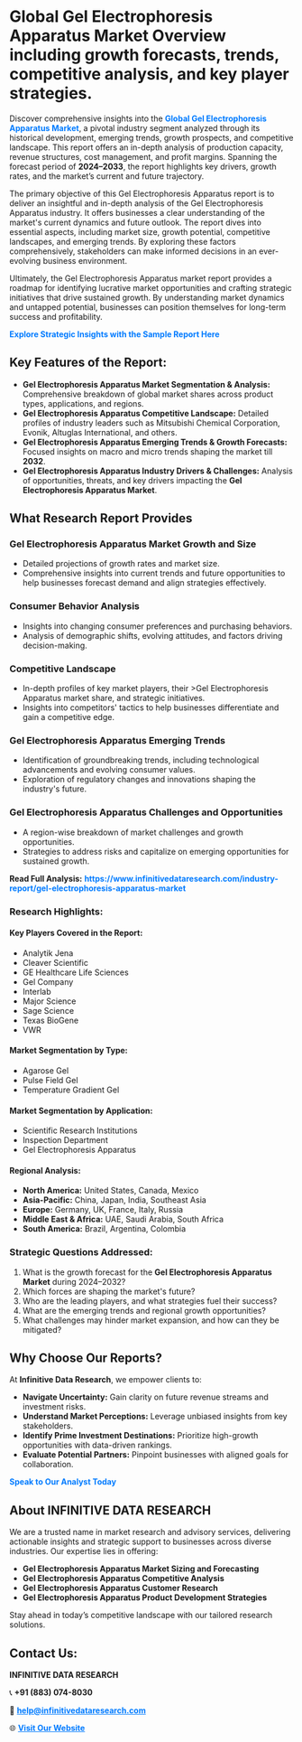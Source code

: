 <h1>Global Gel Electrophoresis Apparatus Market Overview including growth forecasts, trends, competitive analysis, and key player strategies.</h1>
<p>
Discover comprehensive insights into the 
<a href="https://www.infinitivedataresearch.com/industry-report/gel-electrophoresis-apparatus-market" rel="dofollow" style="color: #007BFF; text-decoration: none;"><strong>Global Gel Electrophoresis Apparatus Market</strong></a>, a pivotal industry segment analyzed through its historical development, emerging trends, growth prospects, and competitive landscape. This report offers an in-depth analysis of production capacity, revenue structures, cost management, and profit margins. Spanning the forecast period of <strong>2024–2033</strong>, the report highlights key drivers, growth rates, and the market’s current and future trajectory.
</p>
<p>
The primary objective of this Gel Electrophoresis Apparatus report is to deliver an insightful and in-depth analysis of the Gel Electrophoresis Apparatus industry. It offers businesses a clear understanding of the market's current dynamics and future outlook. The report dives into essential aspects, including market size, growth potential, competitive landscapes, and emerging trends. By exploring these factors comprehensively, stakeholders can make informed decisions in an ever-evolving business environment.
</p>
<p>
Ultimately, the Gel Electrophoresis Apparatus market report provides a roadmap for identifying lucrative market opportunities and crafting strategic initiatives that drive sustained growth. By understanding market dynamics and untapped potential, businesses can position themselves for long-term success and profitability.
</p>
<p>
<a href="https://www.infinitivedataresearch.com/request-sample/reportId=104138" style="color: #007BFF; text-decoration: none;"><strong>Explore Strategic Insights with the Sample Report Here</strong></a>
</p>

<h2>Key Features of the Report:</h2>
<ul>
<li><strong>Gel Electrophoresis Apparatus Market Segmentation & Analysis:</strong> Comprehensive breakdown of global market shares across product types, applications, and regions.</li>
<li><strong>Gel Electrophoresis Apparatus Competitive Landscape:</strong> Detailed profiles of industry leaders such as Mitsubishi Chemical Corporation, Evonik, Altuglas International, and others.</li>
<li><strong>Gel Electrophoresis Apparatus Emerging Trends & Growth Forecasts:</strong> Focused insights on macro and micro trends shaping the market till <strong>2032</strong>.</li>
<li><strong>Gel Electrophoresis Apparatus Industry Drivers & Challenges:</strong> Analysis of opportunities, threats, and key drivers impacting the <strong>Gel Electrophoresis Apparatus Market</strong>.</li>
</ul>

<h2>What Research Report Provides</h2>
<h3>Gel Electrophoresis Apparatus Market Growth and Size</h3>
<ul>
<li>Detailed projections of growth rates and market size.</li>
<li>Comprehensive insights into current trends and future opportunities to help businesses forecast demand and align strategies effectively.</li>
</ul>

<h3>Consumer Behavior Analysis</h3>
<ul>
<li>Insights into changing consumer preferences and purchasing behaviors.</li>
<li>Analysis of demographic shifts, evolving attitudes, and factors driving decision-making.</li>
</ul>

<h3>Competitive Landscape</h3>
<ul>
<li>In-depth profiles of key market players, their >Gel Electrophoresis Apparatus market share, and strategic initiatives.</li>
<li>Insights into competitors' tactics to help businesses differentiate and gain a competitive edge.</li>
</ul>

<h3>Gel Electrophoresis Apparatus Emerging Trends</h3>
<ul>
<li>Identification of groundbreaking trends, including technological advancements and evolving consumer values.</li>
<li>Exploration of regulatory changes and innovations shaping the industry's future.</li>
</ul>

<h3>Gel Electrophoresis Apparatus Challenges and Opportunities</h3>
<ul>
<li>A region-wise breakdown of market challenges and growth opportunities.</li>
<li>Strategies to address risks and capitalize on emerging opportunities for sustained growth.</li>
</ul>
<p><strong>Read Full Analysis:</strong> <a href="https://www.infinitivedataresearch.com/industry-report/gel-electrophoresis-apparatus-market" rel="dofollow" style="color: #007BFF; text-decoration: none;"><strong>https://www.infinitivedataresearch.com/industry-report/gel-electrophoresis-apparatus-market</strong></a></p>
<h3>Research Highlights:</h3>
<h4>Key Players Covered in the Report:</h4>
<ul><li>Analytik Jena</li><li>Cleaver Scientific</li><li>GE Healthcare Life Sciences</li><li>Gel Company</li><li>Interlab</li><li>Major Science</li><li>Sage Science</li><li>Texas BioGene</li><li>VWR</li></ul>
<h4>Market Segmentation by Type:</h4>
<ul><li>Agarose Gel</li><li>Pulse Field Gel</li><li>Temperature Gradient Gel</li></ul>
<h4>Market Segmentation by Application:</h4>
<ul><li>Scientific Research Institutions</li><li>Inspection Department</li><li>Gel Electrophoresis Apparatus</li></ul>

<h4>Regional Analysis:</h4>
<ul>
<li><strong>North America:</strong> United States, Canada, Mexico</li>
<li><strong>Asia-Pacific:</strong> China, Japan, India, Southeast Asia</li>
<li><strong>Europe:</strong> Germany, UK, France, Italy, Russia</li>
<li><strong>Middle East & Africa:</strong> UAE, Saudi Arabia, South Africa</li>
<li><strong>South America:</strong> Brazil, Argentina, Colombia</li>
</ul>

<h3>Strategic Questions Addressed:</h3>
<ol>
<li>What is the growth forecast for the <strong>Gel Electrophoresis Apparatus Market</strong> during 2024–2032?</li>
<li>Which forces are shaping the market's future?</li>
<li>Who are the leading players, and what strategies fuel their success?</li>
<li>What are the emerging trends and regional growth opportunities?</li>
<li>What challenges may hinder market expansion, and how can they be mitigated?</li>
</ol>

<h2>Why Choose Our Reports?</h2>
<p>At <strong>Infinitive Data Research</strong>, we empower clients to:</p>
<ul>
<li><strong>Navigate Uncertainty:</strong> Gain clarity on future revenue streams and investment risks.</li>
<li><strong>Understand Market Perceptions:</strong> Leverage unbiased insights from key stakeholders.</li>
<li><strong>Identify Prime Investment Destinations:</strong> Prioritize high-growth opportunities with data-driven rankings.</li>
<li><strong>Evaluate Potential Partners:</strong> Pinpoint businesses with aligned goals for collaboration.</li>
</ul>
<p><a href="https://www.infinitivedataresearch.com/industry-report/gel-electrophoresis-apparatus-market" rel="dofollow" style="color: #007BFF; text-decoration: none;"><strong>Speak to Our Analyst Today</strong></a></p>

<h2>About INFINITIVE DATA RESEARCH</h2>
<p>We are a trusted name in market research and advisory services, delivering actionable insights and strategic support to businesses across diverse industries. Our expertise lies in offering:</p>
<ul>
<li><strong>Gel Electrophoresis Apparatus Market Sizing and Forecasting</strong></li>
<li><strong>Gel Electrophoresis Apparatus Competitive Analysis</strong></li>
<li><strong>Gel Electrophoresis Apparatus Customer Research</strong></li>
<li><strong>Gel Electrophoresis Apparatus Product Development Strategies</strong></li>
</ul>
<p>Stay ahead in today’s competitive landscape with our tailored research solutions.</p>

<h2>Contact Us:</h2>
<p><strong>INFINITIVE DATA RESEARCH</strong></p>
<p>📞 <strong>+91 (883) 074-8030</strong></p>
<p>📧 <strong><a href="mailto:help@infinitivedataresearch.com" style="color: #007BFF;">help@infinitivedataresearch.com</a></strong></p>
<p>🌐 <strong><a href="https://www.infinitivedataresearch.com" rel="dofollow" style="color: #007BFF;">Visit Our Website</a></strong></p>